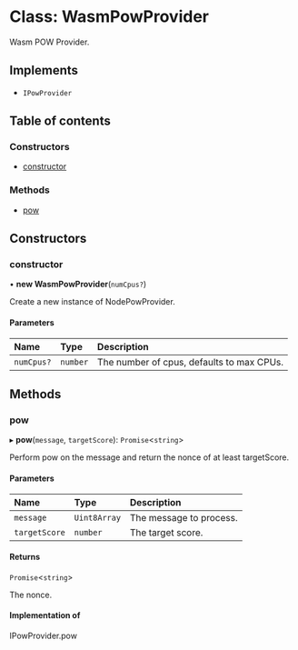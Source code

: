 # Class: WasmPowProvider

Wasm POW Provider.

## Implements

- `IPowProvider`

## Table of contents

### Constructors

- [constructor](WasmPowProvider.md#constructor)

### Methods

- [pow](WasmPowProvider.md#pow)

## Constructors

### constructor

• **new WasmPowProvider**(`numCpus?`)

Create a new instance of NodePowProvider.

#### Parameters

| Name | Type | Description |
| :------ | :------ | :------ |
| `numCpus?` | `number` | The number of cpus, defaults to max CPUs. |

## Methods

### pow

▸ **pow**(`message`, `targetScore`): `Promise`<`string`\>

Perform pow on the message and return the nonce of at least targetScore.

#### Parameters

| Name | Type | Description |
| :------ | :------ | :------ |
| `message` | `Uint8Array` | The message to process. |
| `targetScore` | `number` | The target score. |

#### Returns

`Promise`<`string`\>

The nonce.

#### Implementation of

IPowProvider.pow
